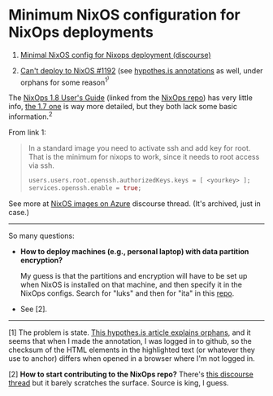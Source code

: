 # Minimum NixOS configuration for NixOps deployments

1. [Minimal NixOS config for Nixops deployment (discourse)](https://discourse.nixos.org/t/minimal-nixos-config-for-nixops-deployment/3912)

2. [Can't deploy to NixOS #1192](https://github.com/NixOS/nixops/issues/1192) (see [hypothes.is annotations](https://github.com/NixOS/nixops/issues/1192#annotations:group:__world__) as well, under orphans for some reason<sup>1<sup>)

The [NixOps 1.8 User's Guide](https://hydra.nixos.org/build/115931128/download/1/manual/manual.html) (linked from the [NixOps repo](https://github.com/NixOS/nixops)) has very little info, [the 1.7 one](https://releases.nixos.org/nixops/nixops-1.7/manual/manual.html) is way more detailed, but they both lack some basic information.<sup>2<sup>

From link 1:

> In a standard image you need to activate ssh and add
> key  for root.  That is  the minimum  for nixops  to
> work, since it needs to root access via ssh.
>
> ```nix
> users.users.root.openssh.authorizedKeys.keys = [ <yourkey> ];
> services.openssh.enable = true;
> ```

See more at [NixOS images on Azure](https://discourse.nixos.org/t/nixos-images-on-azure/7062) discourse thread. (It's archived, just in case.)

---

So many questions:

+ **How to deploy machines  (e.g., personal laptop) with
    data partition encryption?**

  My guess is that  the partitions and encryption will
  have to  be set up  when NixOS is installed  on that
  machine, and then specify  it in the NixOps configs.
  Search for "luks" and then for "ita" in this
  [repo](https://github.com/aij/aij-nixos-config).

+ See [2].
---

[1] The problem is state.
[This hypothes.is article explains orphans](https://web.hypothes.is/help/what-are-orphans-and-where-are-they/),
and it seems that when  I made the annotation, I was
logged in  to github,  so the  checksum of  the HTML
elements in  the highlighted text (or  whatever they
use  to anchor)  differs  when opened  in a  browser
where I'm not logged in.

[2] **How to start contributing to the NixOps repo?** There's
[this discourse thread](https://discourse.nixos.org/t/any-resources-for-learning-about-nixops-development/4398)
but it barely scratches the surface. Source is king,
I guess.
